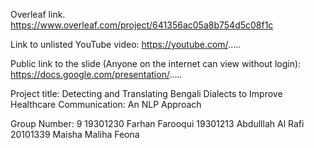 
Overleaf link.
https://www.overleaf.com/project/641356ac05a8b754d5c08f1c

Link to unlisted YouTube video:
https://youtube.com/.....

Public link to the slide (Anyone on the internet can view without login):
https://docs.google.com/presentation/.....

Project title:
Detecting and Translating Bengali Dialects to Improve Healthcare Communication: An NLP Approach

Group Number: 9
19301230	Farhan Farooqui
19301213	Abdulllah Al Rafi 
20101339	Maisha Maliha Feona
